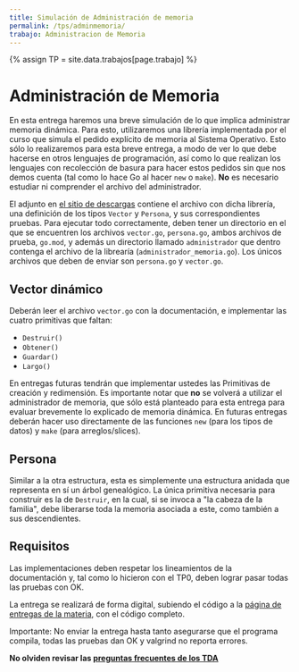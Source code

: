 ```yaml
---
title: Simulación de Administración de memoria
permalink: /tps/adminmemoria/
trabajo: Administracion de Memoria
---
```

{% assign TP = site.data.trabajos[page.trabajo] %}

Administración de Memoria
=========================

En esta entrega haremos una breve simulación de lo que implica administrar memoria dinámica. Para esto, 
utilizaremos una librería implementada por el curso que simula el pedido explícito de memoria al Sistema
Operativo. Esto sólo lo realizaremos para esta breve entrega, a modo de ver lo que debe hacerse en otros
lenguajes de programación, así como lo que realizan los lenguajes con recolección de basura para hacer
estos pedidos sin que nos demos cuenta (tal como lo hace Go al hacer `new` o `make`).
**No** es necesario estudiar ni comprender el archivo del administrador.

El adjunto en [el sitio de descargas]({{site.skel}}) contiene el archivo con dicha librería, una definición
de los tipos `Vector` y `Persona`, y sus correspondientes pruebas. Para ejecutar todo correctamente, deben
tener un directorio en el que se encuentren los archivos `vector.go`, `persona.go`, ambos archivos de prueba, 
`go.mod`, y además un directorio llamado `administrador` que dentro contenga el archivo de la librearía 
(`administrador_memoria.go`).
Los únicos archivos que deben de enviar son `persona.go` y `vector.go`.

## Vector dinámico

Deberán leer el archivo `vector.go` con la documentación, e implementar las cuatro primitivas que faltan:
- `Destruir()`
- `Obtener()`
- `Guardar()`
- `Largo()`

En entregas futuras tendrán que implementar ustedes las Primitivas de creación y redimensión. Es importante notar
que **no** se volverá a utilizar el administrador de memoria, que sólo está planteado para esta entrega para
evaluar brevemente lo explicado de memoria dinámica. En futuras entregas deberán hacer uso directamente de las
funciones `new` (para los tipos de datos) y `make` (para arreglos/slices).


## Persona

Similar a la otra estructura, esta es simplemente una estructura anidada que representa en sí un árbol genealógico. 
La única primitiva necesaria para construir es la de `Destruir`, en la cual, si se invoca a "la cabeza de la familia", 
debe liberarse toda la memoria asociada a este, como también a sus descendientes. 


## Requisitos

Las implementaciones deben respetar los lineamientos de la documentación y, tal como lo hicieron con el TP0, deben lograr pasar todas las pruebas con OK.

La entrega se realizará de forma digital, subiendo el código a la [página de entregas de la materia]({{site.entregas}}), con el código completo.

Importante: No enviar la entrega hasta tanto asegurarse que el programa compila, todas las pruebas dan OK y valgrind no reporta errores.


**No olviden revisar las [preguntas frecuentes de los TDA](/algo2/faq/tda)**
